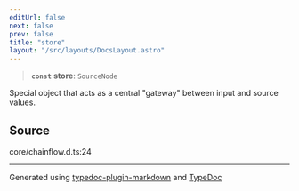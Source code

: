```yaml
---
editUrl: false
next: false
prev: false
title: "store"
layout: "/src/layouts/DocsLayout.astro"
---
```


> **`const`** **store**: `SourceNode`

Special object that acts as a central "gateway" between input and source values.

## Source

core/chainflow.d.ts:24

***

Generated using [typedoc-plugin-markdown](https://www.npmjs.com/package/typedoc-plugin-markdown) and [TypeDoc](https://typedoc.org/)
